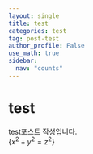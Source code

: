 ```yaml
---
layout: single
title: test
categories: test
tag: post-test
author_profile: False
use_math: true
sidebar:
  nav: "counts"
---
```


# test

test포스트 작성입니다.  
$\{x^2+y^2=z^2\}$
